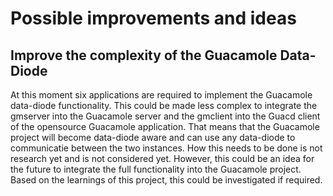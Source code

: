 # Possible improvements and ideas

## Improve the complexity of the Guacamole Data-Diode
At this moment six applications are required to implement the Guacamole data-diode functionality. This could be made less complex to integrate the gmserver into the Guacamole server and the gmclient into the Guacd client of the opensource Guacamole application. That means that the Guacamole project will become data-diode aware and can use any data-diode to communicatie between the two instances. How this needs to be done is not research yet and is not considered yet. However, this could be an idea for the future to integrate the full functionality into the Guacamole project. Based on the learnings of this project, this could be investigated if required.